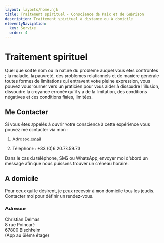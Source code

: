 ```yaml
---
layout: layouts/home.njk
title: Traitement spirituel - Conscience de Paix et de Guérison
description: Traitement spirituel à distance ou à domicile
eleventyNavigation:
  key: Service
  order: 4
---
```



# Traitement spirituel

<p>Quel que soit le nom ou la nature du problème auquel vous êtes confrontés ; la maladie, la pauvreté, des problèmes relationnels et de manière générale toutes formes de limitations qui entravent votre pleine expression, vous pouvez vous tourner vers un praticien pour vous aider à dissoudre l'illusion, dissoudre la croyance erronée qu'il y a de la limitation, des conditions négatives et des conditions finies, limitées.</p>




## Me Contacter

Si vous êtes appelés à ouvrir votre conscience à cette expérience vous pouvez me contacter via mon :


1. Adresse<a href="mailto:c.delmas67@gmail.com"> email</a>  

2. Téléphone :  +33 (0)6.20.73.59.73

Dans le cas du téléphone, SMS ou WhatsApp, envoyer moi d'abord un message afin que nous puissons trouver un créneau horaire.


## A domicile
Pour ceux qui le désirent, je peux recevoir à mon domicile tous les jeudis. Contacter moi pour définir un rendez-vous.



<h3> Adresse </h3>

Christian Delmas  
8 rue Poincaré  
67800 Bischheim  
(App au 6ième étage)



